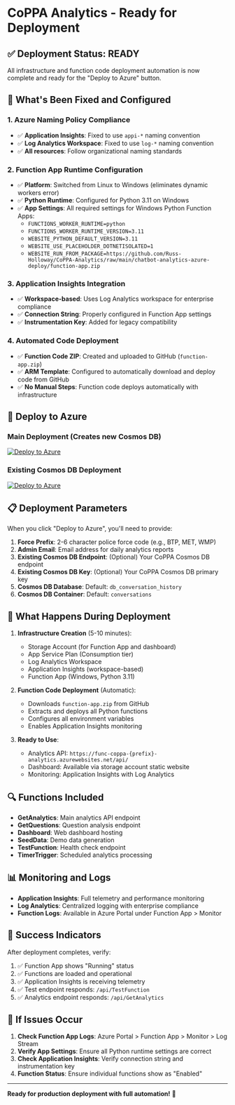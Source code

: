 # CoPPA Analytics - Ready for Deployment

## ✅ Deployment Status: READY

All infrastructure and function code deployment automation is now complete and ready for the "Deploy to Azure" button.

## 🎯 What's Been Fixed and Configured

### 1. Azure Naming Policy Compliance
- ✅ **Application Insights**: Fixed to use `appi-*` naming convention
- ✅ **Log Analytics Workspace**: Fixed to use `log-*` naming convention
- ✅ **All resources**: Follow organizational naming standards

### 2. Function App Runtime Configuration
- ✅ **Platform**: Switched from Linux to Windows (eliminates dynamic workers error)
- ✅ **Python Runtime**: Configured for Python 3.11 on Windows
- ✅ **App Settings**: All required settings for Windows Python Function Apps:
  - `FUNCTIONS_WORKER_RUNTIME=python`
  - `FUNCTIONS_WORKER_RUNTIME_VERSION=3.11`
  - `WEBSITE_PYTHON_DEFAULT_VERSION=3.11`
  - `WEBSITE_USE_PLACEHOLDER_DOTNETISOLATED=1`
  - `WEBSITE_RUN_FROM_PACKAGE=https://github.com/Russ-Holloway/CoPPA-Analytics/raw/main/chatbot-analytics-azure-deploy/function-app.zip`

### 3. Application Insights Integration
- ✅ **Workspace-based**: Uses Log Analytics workspace for enterprise compliance
- ✅ **Connection String**: Properly configured in Function App settings
- ✅ **Instrumentation Key**: Added for legacy compatibility

### 4. Automated Code Deployment
- ✅ **Function Code ZIP**: Created and uploaded to GitHub (`function-app.zip`)
- ✅ **ARM Template**: Configured to automatically download and deploy code from GitHub
- ✅ **No Manual Steps**: Function code deploys automatically with infrastructure

## 🚀 Deploy to Azure

### Main Deployment (Creates new Cosmos DB)
[![Deploy to Azure](https://aka.ms/deploytoazurebutton)](https://portal.azure.com/#create/Microsoft.Template/uri/https%3A%2F%2Fraw.githubusercontent.com%2FRuss-Holloway%2FCoPPA-Analytics%2Fmain%2Fchatbot-analytics-azure-deploy%2Fazuredeploy.json)

### Existing Cosmos DB Deployment
[![Deploy to Azure](https://aka.ms/deploytoazurebutton)](https://portal.azure.com/#create/Microsoft.Template/uri/https%3A%2F%2Fraw.githubusercontent.com%2FRuss-Holloway%2FCoPPA-Analytics%2Fmain%2Fchatbot-analytics-azure-deploy%2Fazuredeploy-existing-cosmos.json)

## 📋 Deployment Parameters

When you click "Deploy to Azure", you'll need to provide:

1. **Force Prefix**: 2-6 character police force code (e.g., BTP, MET, WMP)
2. **Admin Email**: Email address for daily analytics reports
3. **Existing Cosmos DB Endpoint**: (Optional) Your CoPPA Cosmos DB endpoint
4. **Existing Cosmos DB Key**: (Optional) Your CoPPA Cosmos DB primary key
5. **Cosmos DB Database**: Default: `db_conversation_history`
6. **Cosmos DB Container**: Default: `conversations`

## 🎯 What Happens During Deployment

1. **Infrastructure Creation** (5-10 minutes):
   - Storage Account (for Function App and dashboard)
   - App Service Plan (Consumption tier)
   - Log Analytics Workspace
   - Application Insights (workspace-based)
   - Function App (Windows, Python 3.11)

2. **Function Code Deployment** (Automatic):
   - Downloads `function-app.zip` from GitHub
   - Extracts and deploys all Python functions
   - Configures all environment variables
   - Enables Application Insights monitoring

3. **Ready to Use**:
   - Analytics API: `https://func-coppa-{prefix}-analytics.azurewebsites.net/api/`
   - Dashboard: Available via storage account static website
   - Monitoring: Application Insights with Log Analytics

## 🔍 Functions Included

- **GetAnalytics**: Main analytics API endpoint
- **GetQuestions**: Question analysis endpoint  
- **Dashboard**: Web dashboard hosting
- **SeedData**: Demo data generation
- **TestFunction**: Health check endpoint
- **TimerTrigger**: Scheduled analytics processing

## 📊 Monitoring and Logs

- **Application Insights**: Full telemetry and performance monitoring
- **Log Analytics**: Centralized logging with enterprise compliance
- **Function Logs**: Available in Azure Portal under Function App > Monitor

## 🎉 Success Indicators

After deployment completes, verify:

1. ✅ Function App shows "Running" status
2. ✅ Functions are loaded and operational
3. ✅ Application Insights is receiving telemetry
4. ✅ Test endpoint responds: `/api/TestFunction`
5. ✅ Analytics endpoint responds: `/api/GetAnalytics`

## 🚨 If Issues Occur

1. **Check Function App Logs**: Azure Portal > Function App > Monitor > Log Stream
2. **Verify App Settings**: Ensure all Python runtime settings are correct
3. **Check Application Insights**: Verify connection string and instrumentation key
4. **Function Status**: Ensure individual functions show as "Enabled"

---

**Ready for production deployment with full automation!** 🚀
